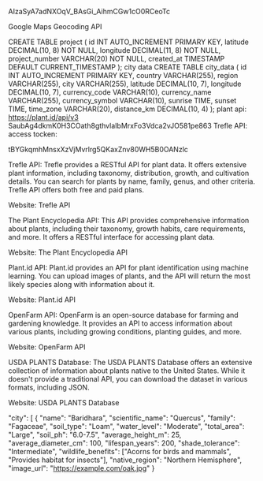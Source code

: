 AIzaSyA7adNXOqV_BAsGi_AihmCGw1cO0RCeoTc

Google Maps Geocoding API 



CREATE TABLE project (
    id INT AUTO_INCREMENT PRIMARY KEY,
    latitude DECIMAL(10, 8) NOT NULL,
    longitude DECIMAL(11, 8) NOT NULL,
    project_number VARCHAR(20) NOT NULL,
    created_at TIMESTAMP DEFAULT CURRENT_TIMESTAMP
);
city data 
CREATE TABLE city_data (
    id INT AUTO_INCREMENT PRIMARY KEY,
    country VARCHAR(255),
    region VARCHAR(255),
    city VARCHAR(255),
    latitude DECIMAL(10, 7),
    longitude DECIMAL(10, 7),
    currency_code VARCHAR(10),
    currency_name VARCHAR(255),
    currency_symbol VARCHAR(10),
    sunrise TIME,
    sunset TIME,
    time_zone VARCHAR(20),
    distance_km DECIMAL(10, 4)
);
plant api: https://plant.id/api/v3
SaubAg4dkmK0H3COath8gthvlaIbMrxFo3Vdca2vJO581pe863
Trefle API:
access tocken:

tBYGkqmhMnsxXzVjMvrlrg5QKaxZnv80WH5B0OANzlc

Trefle API: Trefle provides a RESTful API for plant data. It offers extensive plant information, including taxonomy, distribution, growth, and cultivation details. You can search for plants by name, family, genus, and other criteria. Trefle API offers both free and paid plans.

Website: Trefle API

The Plant Encyclopedia API: This API provides comprehensive information about plants, including their taxonomy, growth habits, care requirements, and more. It offers a RESTful interface for accessing plant data.

Website: The Plant Encyclopedia API

Plant.id API: Plant.id provides an API for plant identification using machine learning. You can upload images of plants, and the API will return the most likely species along with information about it.

Website: Plant.id API

OpenFarm API: OpenFarm is an open-source database for farming and gardening knowledge. It provides an API to access information about various plants, including growing conditions, planting guides, and more.

Website: OpenFarm API

USDA PLANTS Database: The USDA PLANTS Database offers an extensive collection of information about plants native to the United States. While it doesn't provide a traditional API, you can download the dataset in various formats, including JSON.

Website: USDA PLANTS Database




"city": [
      {
        "name": "Baridhara",
        "scientific_name": "Quercus",
        "family": "Fagaceae",
        "soil_type": "Loam",
        "water_level": "Moderate",
        "total_area": "Large",
        "soil_ph": "6.0-7.5",
        "average_height_m": 25,
        "average_diameter_cm": 100,
        "lifespan_years": 200,
        "shade_tolerance": "Intermediate",
        "wildlife_benefits": ["Acorns for birds and mammals", "Provides habitat for insects"],
        "native_region": "Northern Hemisphere",
        "image_url": "https://example.com/oak.jpg"
      }
